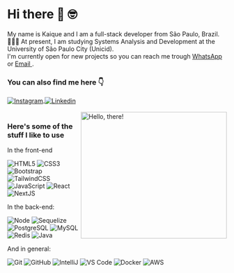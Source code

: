 
# Hi there 👋 🤓

My name is Kaique and I am a full-stack developer from São Paulo, Brazil.<br>
🧑🏻‍🎓 At present, I am studying Systems Analysis and Development at the University of São Paulo City (Unicid).<br>
I'm currently open for new projects so you can reach me trough <a href="https://wa.me/5511986210539" target="_blank"> WhatsApp </a> or <a href="mailto:kaique.eliasbr729@gmail.com" target="_blank"> Email </a>.

### You can also find me here 👇

<div>
<a href="https://www.instagram.com/kaiqueelias729/" target="_blank">
 <img align="center" src="https://img.shields.io/badge/Instagram-E4405F?style=for-the-badge&logo=instagram&logoColor=white" alt="Instagram"/>
</a>

<a href="https://www.linkedin.com/in/kaique-elias-3a1b91196/" target="_blank">
 <img align="center" src="https://img.shields.io/badge/LinkedIn-0077B5?style=for-the-badge&logo=linkedin&logoColor=white" alt="Linkedin"/>
</a>

</div>
<br>

<div>
<a href="#">
<img src="https://media1.tenor.com/images/a7bd6b94430c1e66148d580209e377c5/tenor.gif?itemid=5043108" title="hello" width="335" height="290" align="right" alt="Hello, there!">
</a>
</div>

### Here's some of the stuff I like to use

In the front-end

![HTML5](https://img.shields.io/badge/-HTML5-232323?style=flat&labelColor=E34F26&logo=html5&logoColor=ffffff)
![CSS3](https://img.shields.io/badge/-CSS3-232323?style=flat&labelColor=1572B6&logo=css3&logoColor=ffffff)
![Bootstrap](https://img.shields.io/badge/-Bootstrap-232323?style=flat&labelColor=7952B3&logo=bootstrap&logoColor=ffffff)
![TailwindCSS](https://img.shields.io/badge/-Tailwind-232323?style=flat&labelColor=06B6D4&logo=tailwindcss&logoColor=ffffff)
![JavaScript](https://img.shields.io/badge/-JavaScript-232323?style=flat&labelColor=000000&logo=javascript&logoColor=F7DF1E)
![React](https://img.shields.io/badge/-React-232323?style=flat&labelColor=61DAFB&logo=react&logoColor=000000)
![NextJS](https://img.shields.io/badge/-NextJS-232323?style=flat&labelColor=000000&logo=nextdotjs&logoColor=ffffff)

In the back-end:

![Node](https://img.shields.io/badge/-Node-232323?style=flat&labelColor=000000&logo=nodedotjs&logoColor=339933)
![Sequelize](https://img.shields.io/badge/-Sequelize-232323?style=flat&labelColor=000000&logo=sequelize&logoColor=52B0E7)
![PostgreSQL](https://img.shields.io/badge/-PostgreSQL-232323?style=flat&labelColor=4169E1&logo=postgresql&logoColor=ffffff)
![MySQL](https://img.shields.io/badge/-MySQL-232323?style=flat&labelColor=4479A1&logo=mysql&logoColor=ffffff)
![Redis](https://img.shields.io/badge/-Redis-232323?style=flat&labelColor=000000&logo=redis&logoColor=52B0E7)
![Java](https://img.shields.io/badge/-Java-232323?style=flat&labelColor=000000&logo=jetbrains&logoColor=F7DF1E)

And in general:

![Git](https://img.shields.io/badge/-Git-F05032?style=flat-square&labelColor=F05032&logo=git&logoColor=ffffff)
![GitHub](https://img.shields.io/badge/-GitHub-000000?style=flat-square&labelColor=000000&logo=github&logoColor=ffffff)
![IntelliJ](https://img.shields.io/badge/-IntelliJ-232323?style=flat&labelColor=0000000&logo=intellijidea&logoColor=1572B6)
![VS Code](https://img.shields.io/badge/-VScode-232323?style=flat&labelColor=1572B6&logo=visualstudiocode&logoColor=ffffff)
![Docker](https://img.shields.io/badge/-Docker-232323?style=flat&labelColor=1572B6&logo=docker&logoColor=ffffff)
![AWS](https://img.shields.io/badge/-AWS-232323?style=flat&labelColor=000000&logo=amazonwebservices&logoColor=F7DF1E)






